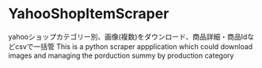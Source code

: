 # YahooShopItemScraper
yahooショップカテゴリー別、画像(複数)をダウンロード、商品詳細・商品Idなどcsvで一括管
This is a python scraper appplication which could download images and managing the porduction summy by production category
